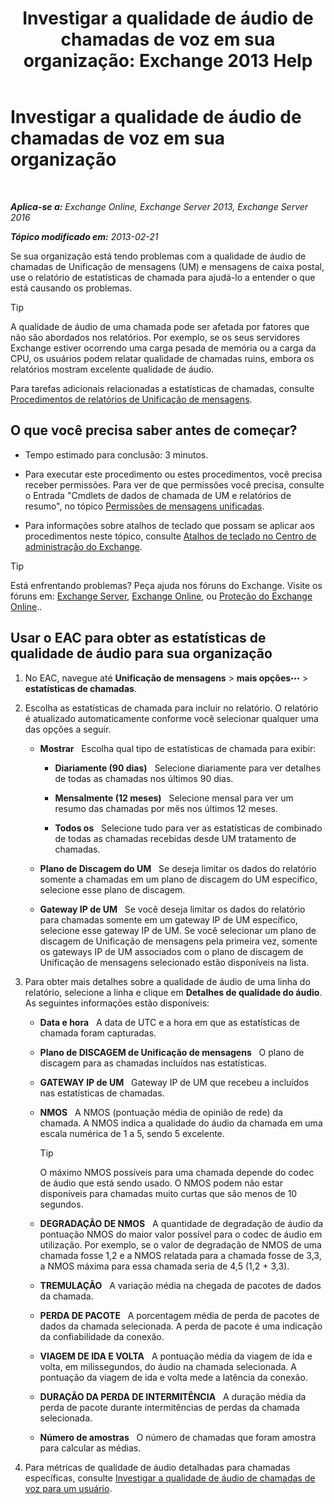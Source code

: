﻿---
title: 'Investigar a qualidade de áudio de chamadas de voz em sua organização: Exchange 2013 Help'
TOCTitle: Investigar a qualidade de áudio de chamadas de voz em sua organização
ms:assetid: 8a87694b-1678-4a01-859f-5ad3b2c73db5
ms:mtpsurl: https://technet.microsoft.com/pt-br/library/JJ659069(v=EXCHG.150)
ms:contentKeyID: 50556238
ms.date: 05/22/2018
mtps_version: v=EXCHG.150
ms.translationtype: MT
---

# Investigar a qualidade de áudio de chamadas de voz em sua organização

 

_**Aplica-se a:** Exchange Online, Exchange Server 2013, Exchange Server 2016_

_**Tópico modificado em:** 2013-02-21_

Se sua organização está tendo problemas com a qualidade de áudio de chamadas de Unificação de mensagens (UM) e mensagens de caixa postal, use o relatório de estatísticas de chamada para ajudá-lo a entender o que está causando os problemas.


> [!TIP]
> A qualidade de áudio de uma chamada pode ser afetada por fatores que não são abordados nos relatórios. Por exemplo, se os seus servidores Exchange estiver ocorrendo uma carga pesada de memória ou a carga da CPU, os usuários podem relatar qualidade de chamadas ruins, embora os relatórios mostram excelente qualidade de áudio.



Para tarefas adicionais relacionadas a estatísticas de chamadas, consulte [Procedimentos de relatórios de Unificação de mensagens](um-reports-procedures-exchange-2013-help.md).

## O que você precisa saber antes de começar?

  - Tempo estimado para conclusão: 3 minutos.

  - Para executar este procedimento ou estes procedimentos, você precisa receber permissões. Para ver de que permissões você precisa, consulte o Entrada "Cmdlets de dados de chamada de UM e relatórios de resumo", no tópico [Permissões de mensagens unificadas](unified-messaging-permissions-exchange-2013-help.md).

  - Para informações sobre atalhos de teclado que possam se aplicar aos procedimentos neste tópico, consulte [Atalhos de teclado no Centro de administração do Exchange](keyboard-shortcuts-in-the-exchange-admin-center-exchange-online-protection-help.md).


> [!TIP]
> Está enfrentando problemas? Peça ajuda nos fóruns do Exchange. Visite os fóruns em: <A href="https://go.microsoft.com/fwlink/p/?linkid=60612">Exchange Server</A>, <A href="https://go.microsoft.com/fwlink/p/?linkid=267542">Exchange Online</A>, ou <A href="https://go.microsoft.com/fwlink/p/?linkid=285351">Proteção do Exchange Online</A>..



## Usar o EAC para obter as estatísticas de qualidade de áudio para sua organização

1.  No EAC, navegue até **Unificação de mensagens** \> **mais opções**![Ícone Mais opções](images/JJ150550.5381819e-3b21-4873-8714-e9b956290b28(EXCHG.150).gif "Ícone Mais opções") \> **estatísticas de chamadas**.

2.  Escolha as estatísticas de chamada para incluir no relatório. O relatório é atualizado automaticamente conforme você selecionar qualquer uma das opções a seguir.
    
      - **Mostrar**   Escolha qual tipo de estatísticas de chamada para exibir:
        
          - **Diariamente (90 dias)**   Selecione diariamente para ver detalhes de todas as chamadas nos últimos 90 dias.
        
          - **Mensalmente (12 meses)**   Selecione mensal para ver um resumo das chamadas por mês nos últimos 12 meses.
        
          - **Todos os**   Selecione tudo para ver as estatísticas de combinado de todas as chamadas recebidas desde UM tratamento de chamadas.
    
      - **Plano de Discagem do UM**   Se deseja limitar os dados do relatório somente a chamadas em um plano de discagem do UM específico, selecione esse plano de discagem.
    
      - **Gateway IP de UM**   Se você deseja limitar os dados do relatório para chamadas somente em um gateway IP de UM específico, selecione esse gateway IP de UM. Se você selecionar um plano de discagem de Unificação de mensagens pela primeira vez, somente os gateways IP de UM associados com o plano de discagem de Unificação de mensagens selecionado estão disponíveis na lista.

3.  Para obter mais detalhes sobre a qualidade de áudio de uma linha do relatório, selecione a linha e clique em **Detalhes de qualidade do áudio**. As seguintes informações estão disponíveis:
    
      - **Data e hora**   A data de UTC e a hora em que as estatísticas de chamada foram capturadas.
    
      - **Plano de DISCAGEM de Unificação de mensagens**   O plano de discagem para as chamadas incluídos nas estatísticas.
    
      - **GATEWAY IP de UM**   Gateway IP de UM que recebeu a incluídos nas estatísticas de chamadas.
    
      - **NMOS**   A NMOS (pontuação média de opinião de rede) da chamada. A NMOS indica a qualidade do áudio da chamada em uma escala numérica de 1 a 5, sendo 5 excelente.
        

        > [!TIP]
        > O máximo NMOS possíveis para uma chamada depende do codec de áudio que está sendo usado. O NMOS podem não estar disponíveis para chamadas muito curtas que são menos de 10 segundos.

    
      - **DEGRADAÇÃO DE NMOS**   A quantidade de degradação de áudio da pontuação NMOS do maior valor possível para o codec de áudio em utilização. Por exemplo, se o valor de degradação de NMOS de uma chamada fosse 1,2 e a NMOS relatada para a chamada fosse de 3,3, a NMOS máxima para essa chamada seria de 4,5 (1,2 + 3,3).
    
      - **TREMULAÇÃO**   A variação média na chegada de pacotes de dados da chamada.
    
      - **PERDA DE PACOTE**   A porcentagem média de perda de pacotes de dados da chamada selecionada. A perda de pacote é uma indicação da confiabilidade da conexão.
    
      - **VIAGEM DE IDA E VOLTA**   A pontuação média da viagem de ida e volta, em milissegundos, do áudio na chamada selecionada. A pontuação da viagem de ida e volta mede a latência da conexão.
    
      - **DURAÇÃO DA PERDA DE INTERMITÊNCIA**   A duração média da perda de pacote durante intermitências de perdas da chamada selecionada.
    
      - **Número de amostras**   O número de chamadas que foram amostra para calcular as médias.

4.  Para métricas de qualidade de áudio detalhadas para chamadas específicas, consulte [Investigar a qualidade de áudio de chamadas de voz para um usuário](investigate-the-audio-quality-of-voice-calls-for-a-user-exchange-2013-help.md).


